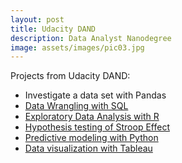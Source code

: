 ```yaml
---
layout: post
title: Udacity DAND
description: Data Analyst Nanodegree
image: assets/images/pic03.jpg
---
```


<!-- 
![test image]({{ site.url | absolute_path}}/assets/images/pic03.jpg)
-->

Projects from Udacity DAND:
* Investigate a data set with Pandas
* [Data Wrangling with SQL](/udacity_dand_p2_openstreetmap/)
* [Exploratory Data Analysis with R](/udacity_dand_p3_exploresummarizebigmart/)
* [Hypothesis testing of Stroop Effect](/udacity_dand_p4_stroopEffect/)
* [Predictive modeling with Python](/udacity_dand_p5_frauddetection/)
* [Data visualization with Tableau](https://public.tableau.com/profile/shuyu.wang#!/vizhome/Tableau_Superstore_Sales_201712141620/Sales_Forcast)